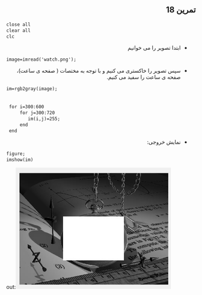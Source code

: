 
<div dir="rtl">

## تمرین 18    <br/>
</div>



```
close all
clear all
clc
```
<div dir ="rtl">
 
*   ابتدا تصویر را می خوانیم <br/>

</div>


```
image=imread('watch.png');
```


<div dir ="rtl">
 
*   سپس تصویر را خاکستری می کنیم و  با توجه به مختصات ( صفحه ی ساعت)، صفحه ی ساعت را سفید می کنیم. <br/>

</div>

```
im=rgb2gray(image);


 for i=300:600
     for j=300:720
        im(i,j)=255;
     end
 end
 ```

<div dir ="rtl">
 
*   نمایش خروجی: <br/>

</div>
 
 ```
 figure;
 imshow(im)
 ```  
 
 
 out:![out](tt18.JPG)
 
